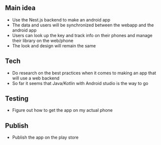 
## Main idea
- Use the Nest.js backend to make an android app
- The data and users will be synchronized between the webapp and the android app
- Users can look up the key and track info on their phones and manage their library on the web/phone
- The look and design will remain the same

## Tech
- Do research on the best practices when it comes to making an app that will use a web backend
- So far it seems that Java/Kotlin with Android studio is the way to go

## Testing
- Figure out how to get the app on my actual phone


## Publish
- Publish the app on the play store